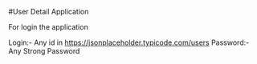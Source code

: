 #User Detail Application

For login the application

Login:- Any id in https://jsonplaceholder.typicode.com/users
Password:- Any Strong Password

